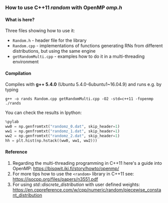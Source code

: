 ### How to use C++11 *random* with OpenMP *omp.h*

#### What is here?

Three files showing how to use it:

 - `Random.h` - header file for the library
 - `Random.cpp` - implementations of functions generating RNs from different distributions, but using the same engine
 - `getRandomMulti.cpp` - examples how to do it in a multi-threading environment


#### Compilation

Compiles with **g++ 5.4.0** (Ubuntu 5.4.0-6ubuntu1~16.04.9) and runs e.g. by typing

```
g++ -o rands Random.cpp getRandomMulti.cpp -O2 -std=c++11 -fopenmp
./rands
```

You can check the results in Ipython:

```python
%pylab
ww0 = np.genfromtxt("randomz_0.dat", skip_header=1)
ww1 = np.genfromtxt("randomz_1.dat", skip_header=1)
ww2 = np.genfromtxt("randomz_2.dat", skip_header=1)
hh = plt.hist(np.hstack((ww0, ww1, ww2)))
```


#### Reference

 1. Regarding the multi-threading programming in C++11 here's a guide into OpenMP: https://bisqwit.iki.fi/story/howto/openmp/
 1. For more tips how to use the `<random>` library in C++11 see: https://isocpp.org/files/papers/n3551.pdf
 1. For using *std::discrete\_distribution* with user defined weights: https://en.cppreference.com/w/cpp/numeric/random/piecewise_constant_distribution

